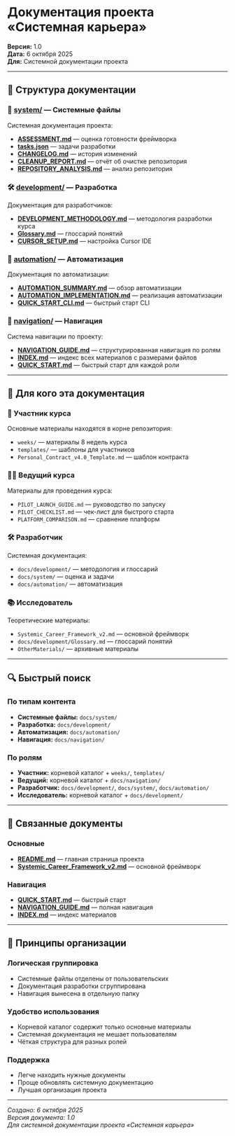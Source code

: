 # Документация проекта «Системная карьера»

**Версия:** 1.0  
**Дата:** 6 октября 2025  
**Для:** Системной документации проекта

---

## 📁 Структура документации

### 🔧 [system/](system/) — Системные файлы
Системная документация проекта:
- **[ASSESSMENT.md](system/ASSESSMENT.md)** — оценка готовности фреймворка
- **[tasks.json](system/tasks.json)** — задачи разработки
- **[CHANGELOG.md](system/CHANGELOG.md)** — история изменений
- **[CLEANUP_REPORT.md](system/CLEANUP_REPORT.md)** — отчёт об очистке репозитория
- **[REPOSITORY_ANALYSIS.md](system/REPOSITORY_ANALYSIS.md)** — анализ репозитория

### 🛠️ [development/](development/) — Разработка
Документация для разработчиков:
- **[DEVELOPMENT_METHODOLOGY.md](development/DEVELOPMENT_METHODOLOGY.md)** — методология разработки курса
- **[Glossary.md](development/Glossary.md)** — глоссарий понятий
- **[CURSOR_SETUP.md](development/CURSOR_SETUP.md)** — настройка Cursor IDE

### 🤖 [automation/](automation/) — Автоматизация
Документация по автоматизации:
- **[AUTOMATION_SUMMARY.md](automation/AUTOMATION_SUMMARY.md)** — обзор автоматизации
- **[AUTOMATION_IMPLEMENTATION.md](automation/AUTOMATION_IMPLEMENTATION.md)** — реализация автоматизации
- **[QUICK_START_CLI.md](automation/QUICK_START_CLI.md)** — быстрый старт CLI

### 🧭 [navigation/](navigation/) — Навигация
Система навигации по проекту:
- **[NAVIGATION_GUIDE.md](navigation/NAVIGATION_GUIDE.md)** — структурированная навигация по ролям
- **[INDEX.md](navigation/INDEX.md)** — индекс всех материалов с размерами файлов
- **[QUICK_START.md](navigation/QUICK_START.md)** — быстрый старт для каждой роли

---

## 🎯 Для кого эта документация

### 👤 Участник курса
Основные материалы находятся в корне репозитория:
- `weeks/` — материалы 8 недель курса
- `templates/` — шаблоны для участников
- `Personal_Contract_v4.0_Template.md` — шаблон контракта

### 👨‍🏫 Ведущий курса
Материалы для проведения курса:
- `PILOT_LAUNCH_GUIDE.md` — руководство по запуску
- `PILOT_CHECKLIST.md` — чек-лист для быстрого старта
- `PLATFORM_COMPARISON.md` — сравнение платформ

### 🛠️ Разработчик
Системная документация:
- `docs/development/` — методология и глоссарий
- `docs/system/` — оценка и задачи
- `docs/automation/` — автоматизация

### 📚 Исследователь
Теоретические материалы:
- `Systemic_Career_Framework_v2.md` — основной фреймворк
- `docs/development/Glossary.md` — глоссарий понятий
- `OtherMaterials/` — архивные материалы

---

## 🔍 Быстрый поиск

### По типам контента
- **Системные файлы:** `docs/system/`
- **Разработка:** `docs/development/`
- **Автоматизация:** `docs/automation/`
- **Навигация:** `docs/navigation/`

### По ролям
- **Участник:** корневой каталог + `weeks/`, `templates/`
- **Ведущий:** корневой каталог + `docs/navigation/`
- **Разработчик:** `docs/development/`, `docs/system/`, `docs/automation/`
- **Исследователь:** корневой каталог + `docs/development/`

---

## 📖 Связанные документы

### Основные
- **[README.md](../README.md)** — главная страница проекта
- **[Systemic_Career_Framework_v2.md](../Systemic_Career_Framework_v2.md)** — основной фреймворк

### Навигация
- **[QUICK_START.md](navigation/QUICK_START.md)** — быстрый старт
- **[NAVIGATION_GUIDE.md](navigation/NAVIGATION_GUIDE.md)** — полная навигация
- **[INDEX.md](navigation/INDEX.md)** — индекс материалов

---

## 🎯 Принципы организации

### Логическая группировка
- Системные файлы отделены от пользовательских
- Документация разработки сгруппирована
- Навигация вынесена в отдельную папку

### Удобство использования
- Корневой каталог содержит только основные материалы
- Системная документация не мешает пользователям
- Чёткая структура для разных ролей

### Поддержка
- Легче находить нужные документы
- Проще обновлять системную документацию
- Лучшая организация проекта

---

*Создано: 6 октября 2025*  
*Версия документа: 1.0*  
*Для системной документации проекта «Системная карьера»*
